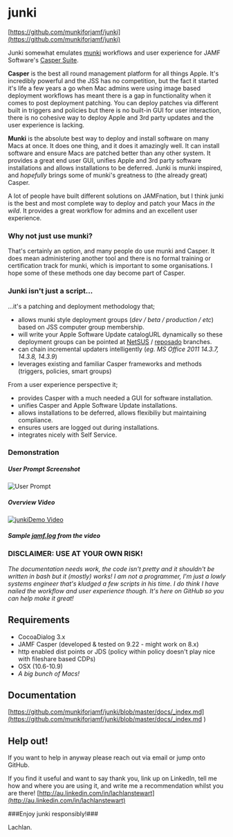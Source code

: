 junki
=====

[https://github.com/munkiforjamf/junki](https://github.com/munkiforjamf/junki)


Junki somewhat emulates [munki](https://code.google.com/p/munki/) workflows and user experience for JAMF Software's [Casper Suite](http://www.jamfsoftware.com/products/casper-suite/).  

**Casper** is the best all round management platform for all things Apple. It's incredibly powerful and the JSS has no competition, but the fact it started it's life a few years a go when Mac admins were using image based deployment workflows has meant there is a gap in functionality when it comes to post deployment patching. You can deploy patches via different built in triggers and policies but  there is no built-in GUI for user interaction, there is no cohesive way to deploy Apple and 3rd party updates and the user experience is lacking.

**Munki** is the absolute best way to deploy and install software on many Macs at once. It does one thing, and it does it amazingly well. It can install software and ensure Macs are patched better than any other system. It provides a great end user GUI, unifies Apple and 3rd party software installations and allows installations to be deferred. Junki is munki inspired, and *hopefully* brings some of munki's greatness to (the already great) Casper.

A lot of people have built different solutions on JAMFnation, but I think junki is the best and most complete way to deploy and patch your Macs *in the wild*. It provides a great workflow for admins and an excellent user experience.

### Why not just use munki? ###

That's certainly an option, and many people do use munki and Casper. It does mean administering another tool and there is no formal training or certification track for munki, which is important to some organisations. I hope some of these methods one day become part of Casper.

### Junki isn't just a script... ###
  
...it's a patching and deployment methodology that;  

* allows munki style deployment groups (*dev / beta / production / etc*) based on JSS computer group membership.
* will write your Apple Software Update catalogURL dynamically so these deployment groups can be pointed at [NetSUS](https://jamfnation.jamfsoftware.com/viewProduct.html?id=180&view=info) / [reposado](https://github.com/wdas/reposado) branches.
* can chain incremental updaters intelligently (*eg. MS Office 2011 14.3.7, 14.3.8, 14.3.9*)
* leverages existing and familiar Casper frameworks and methods (triggers, policies, smart groups) 

From a user experience perspective it;   

* provides Casper with a much needed a GUI for software installation.
* unifies Casper and Apple Software Update installations.
* allows installations to be deferred, allows flexibiliy but maintaining compliance.
* ensures users are logged out during installations.
* integrates nicely with Self Service.

### Demonstration ###

##### User Prompt Screenshot #####

![User Prompt](https://raw.githubusercontent.com/munkiforjamf/junki/master/docs/images/prompt.png)

##### Overview Video #####
	
[![junkiDemo Video](http://img.youtube.com/vi/aeOOPHH3-NY/0.jpg)](http://www.youtube.com/watch?v=aeOOPHH3-NY)

##### Sample [jamf.log](https://github.com/munkiforjamf/junki/blob/master/docs/jamf_junki.log.txt) from the video 


### DISCLAIMER: USE AT YOUR OWN RISK! ###

*The documentation needs work, the code isn't pretty and it shouldn't be written in bash but it (mostly) works! I am not a programmer, I'm just a lowly systems engineer that's kludged a few scripts in his time. I do think I have nailed the workflow and user experience though. It's here on GitHub so you can help make it great!*


Requirements
------------
* CocoaDialog 3.x
* JAMF Casper (developed & tested on 9.22 - might work on 8.x)
* http enabled dist points or JDS (policy within policy doesn't play nice with fileshare based CDPs)
* OSX (10.6-10.9)
* *A big bunch of Macs!*


Documentation
-------------
     
[https://github.com/munkiforjamf/junki/blob/master/docs/_index.md](https://github.com/munkiforjamf/junki/blob/master/docs/_index.md )


Help out!
---------


If you want to help in anyway please reach out via email or jump onto GitHub.

If you find it useful and want to say thank you, link up on LinkedIn, tell me how and where you are using it, and write me a recommendation whilst you are there! [http://au.linkedin.com/in/lachlanstewart](http://au.linkedin.com/in/lachlanstewart)

  
###Enjoy junki responsibly!###

Lachlan.


